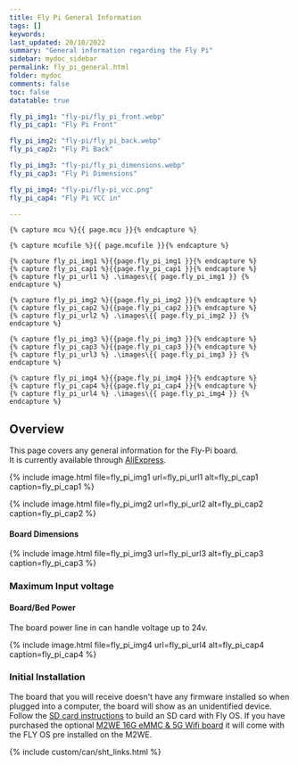 ```yaml
---
title: Fly Pi General Information
tags: []
keywords: 
last_updated: 20/10/2022
summary: "General information regarding the Fly Pi"
sidebar: mydoc_sidebar
permalink: fly_pi_general.html
folder: mydoc
comments: false
toc: false
datatable: true

fly_pi_img1: "fly-pi/fly_pi_front.webp"
fly_pi_cap1: "Fly Pi Front"

fly_pi_img2: "fly-pi/fly_pi_back.webp"
fly_pi_cap2: "Fly Pi Back"

fly_pi_img3: "fly-pi/fly_pi_dimensions.webp"
fly_pi_cap3: "Fly Pi Dimensions"

fly_pi_img4: "fly-pi/fly-pi_vcc.png"
fly_pi_cap4: "Fly Pi VCC in"

---
```


    {% capture mcu %}{{ page.mcu }}{% endcapture %}

    {% capture mcufile %}{{ page.mcufile }}{% endcapture %}

    {% capture fly_pi_img1 %}{{page.fly_pi_img1 }}{% endcapture %}
    {% capture fly_pi_cap1 %}{{page.fly_pi_cap1 }}{% endcapture %}
    {% capture fly_pi_url1 %} .\images\{{ page.fly_pi_img1 }} {% endcapture %}

    {% capture fly_pi_img2 %}{{page.fly_pi_img2 }}{% endcapture %}
    {% capture fly_pi_cap2 %}{{page.fly_pi_cap2 }}{% endcapture %}
    {% capture fly_pi_url2 %} .\images\{{ page.fly_pi_img2 }} {% endcapture %}

    {% capture fly_pi_img3 %}{{page.fly_pi_img3 }}{% endcapture %}
    {% capture fly_pi_cap3 %}{{page.fly_pi_cap3 }}{% endcapture %}
    {% capture fly_pi_url3 %} .\images\{{ page.fly_pi_img3 }} {% endcapture %}

    {% capture fly_pi_img4 %}{{page.fly_pi_img4 }}{% endcapture %}
    {% capture fly_pi_cap4 %}{{page.fly_pi_cap4 }}{% endcapture %}
    {% capture fly_pi_url4 %} .\images\{{ page.fly_pi_img4 }} {% endcapture %} 

## Overview

This page covers any general information for the Fly-Pi board.  
It is currently available through [AliExpress](https://www.aliexpress.us/item/3256804173218933.html). 

{% 
include image.html 
file=fly_pi_img1
url=fly_pi_url1
alt=fly_pi_cap1
caption=fly_pi_cap1
%}

{% 
include image.html 
file=fly_pi_img2
url=fly_pi_url2
alt=fly_pi_cap2
caption=fly_pi_cap2
%}

#### Board Dimensions

{% 
include image.html 
file=fly_pi_img3
url=fly_pi_url3
alt=fly_pi_cap3
caption=fly_pi_cap3
%}


### Maximum Input voltage

#### Board/Bed Power

The board power line in can handle voltage up to 24v.

{% 
include image.html 
file=fly_pi_img4
url=fly_pi_url4
alt=fly_pi_cap4
caption=fly_pi_cap4
%}

### Initial Installation

The board that you will receive doesn't have any firmware installed so when plugged into a computer, the board will show as an unidentified device.
Follow the [SD card instructions](fly-pi_sd_card.html) to build an SD card with Fly OS. If you have purchased the optional [M2WE 16G eMMC & 5G Wifi board](https://www.aliexpress.us/item/3256804602300590.html) it will come with the FLY OS pre installed on the M2WE.  

{% include custom/can/sht_links.html %}
